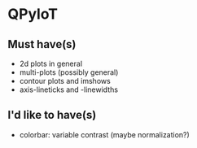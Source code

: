 # QPyloT

## Must have(s)

- 2d plots in general
- multi-plots (possibly general)
- contour plots and imshows
- axis-lineticks and -linewidths

## I'd like to have(s)

- colorbar: variable contrast (maybe normalization?)
